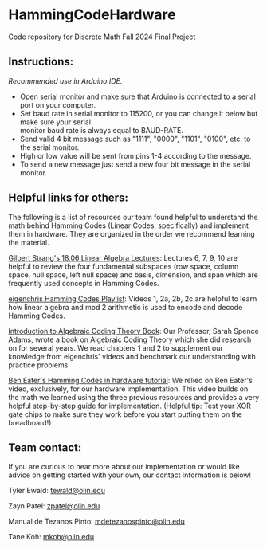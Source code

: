# HammingCodeHardware
Code repository for Discrete Math Fall 2024 Final Project

## Instructions: 
*Recommended use in Arduino IDE.* 
* Open serial monitor and make sure that Arduino is connected to a serial port on your computer. 
* Set baud rate in serial monitor to 115200, or you can change it below but make sure your serial \
monitor baud rate is always equal to BAUD-RATE. 
* Send valid 4 bit message such as "1111", "0000", "1101", "0100", etc. to the serial monitor. 
* High or low value will be sent from pins 1-4 according to the message. 
* To send a new message just send a new four bit message in the serial monitor. 

## Helpful links for others:

The following is a list of resources our team found helpful to understand the math behind Hamming Codes (Linear Codes, specifically) and implement them in hardware. They are organized in the order we recommend learning the material. 

[Gilbert Strang's 18.06 Linear Algebra Lectures](https://www.youtube.com/playlist?list=PLE7DDD91010BC51F8): Lectures 6, 7, 9, 10 are helpful to review the four fundamental subspaces (row space, column space, null space, left null space) and basis, dimension, and span which are frequently used concepts in Hamming Codes. 

[eigenchris Hamming Codes Playlist](www.youtube.com/playlist?list=PLJHszsWbB6hqkOyFCQOAlQtfzC1G9sf2_): Videos 1, 2a, 2b, 2c are helpful to learn how linear algebra and mod 2 arithmetic is used to encode and decode Hamming Codes. 

[Introduction to Algebraic Coding Theory Book](http://faculty.olin.edu/sadams/eccbook2007-2.pdf): Our Professor, Sarah Spence Adams, wrote a book on Algebraic Coding Theory which she did research on for several years. We read chapters 1 and 2 to supplement our knowledge from eigenchris' videos and benchmark our understanding with practice problems. 

[Ben Eater's Hamming Codes in hardware tutorial](https://www.youtube.com/watch?v=h0jloehRKas): We relied on Ben Eater's video, exclusively, for our hardware implementation. This video builds on the math we learned using the three previous resources and provides a very helpful step-by-step guide for implementation. (Helpful tip: Test your XOR gate chips to make sure they work before you start putting them on the breadboard!)

## Team contact:
If you are curious to hear more about our implementation or would like advice on getting started with your own, our contact information is below!

Tyler Ewald: tewald@olin.edu

Zayn Patel: zpatel@olin.edu

Manual de Tezanos Pinto: mdetezanospinto@olin.edu

Tane Koh: mkoh@olin.edu
